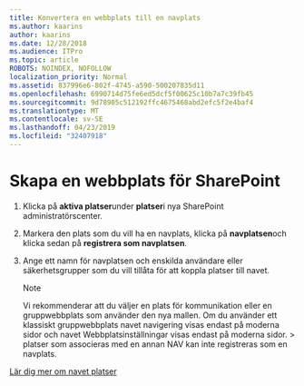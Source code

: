 ```yaml
---
title: Konvertera en webbplats till en navplats
ms.author: kaarins
author: kaarins
ms.date: 12/28/2018
ms.audience: ITPro
ms.topic: article
ROBOTS: NOINDEX, NOFOLLOW
localization_priority: Normal
ms.assetid: 837996e6-802f-4745-a590-500207835d11
ms.openlocfilehash: 6990714d75fe6ed5dcf5f00625c10b7a7c39fb45
ms.sourcegitcommit: 9d78905c512192ffc4675468abd2efc5f2e4baf4
ms.translationtype: MT
ms.contentlocale: sv-SE
ms.lasthandoff: 04/23/2019
ms.locfileid: "32407918"
---
```

# <a name="create-a-sharepoint-hub-site"></a>Skapa en webbplats för SharePoint

1. Klicka på **aktiva platser**under **platser**i nya SharePoint administratörscenter. 
    
2. Markera den plats som du vill ha en navplats, klicka på **navplatsen**och klicka sedan på **registrera som navplatsen**. 
    
3. Ange ett namn för navplatsen och enskilda användare eller säkerhetsgrupper som du vill tillåta för att koppla platser till navet.
    
    > [!NOTE]
    >  Vi rekommenderar att du väljer en plats för kommunikation eller en gruppwebbplats som använder den nya mallen. Om du använder ett klassiskt gruppwebbplats navet navigering visas endast på moderna sidor och navet Webbplatsinställningar visas endast på moderna sidor. > platser som associeras med en annan NAV kan inte registreras som en navplats. 
  
[Lär dig mer om navet platser](https://go.microsoft.com/fwlink/?linkid=869149)
  


